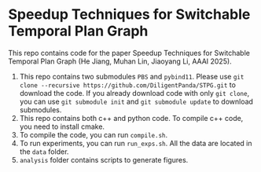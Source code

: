 # Speedup Techniques for Switchable Temporal Plan Graph 
This repo contains code for the paper Speedup Techniques for Switchable Temporal Plan Graph (He Jiang, Muhan Lin, Jiaoyang Li, AAAI 2025).

1. This repo contains two submodules `PBS` and `pybind11`. Please use `git clone --recursive https://github.com/DiligentPanda/STPG.git` to download the code. If you already download code with only `git clone`, you can use `git submodule init` and `git submodule update` to download submodules.
2. This repo contains both c++ and python code. To compile c++ code, you need to install cmake.
3. To compile the code, you can run `compile.sh`.
4. To run experiments, you can run `run_exps.sh`. All the data are located in the `data` folder.
5. `analysis` folder contains scripts to generate figures.

